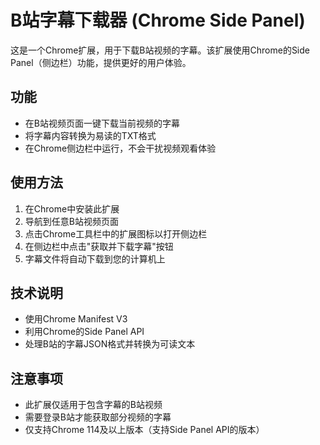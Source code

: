 # B站字幕下载器 (Chrome Side Panel)

这是一个Chrome扩展，用于下载B站视频的字幕。该扩展使用Chrome的Side Panel（侧边栏）功能，提供更好的用户体验。

## 功能

- 在B站视频页面一键下载当前视频的字幕
- 将字幕内容转换为易读的TXT格式
- 在Chrome侧边栏中运行，不会干扰视频观看体验

## 使用方法

1. 在Chrome中安装此扩展
2. 导航到任意B站视频页面
3. 点击Chrome工具栏中的扩展图标以打开侧边栏
4. 在侧边栏中点击"获取并下载字幕"按钮
5. 字幕文件将自动下载到您的计算机上

## 技术说明

- 使用Chrome Manifest V3
- 利用Chrome的Side Panel API
- 处理B站的字幕JSON格式并转换为可读文本

## 注意事项

- 此扩展仅适用于包含字幕的B站视频
- 需要登录B站才能获取部分视频的字幕
- 仅支持Chrome 114及以上版本（支持Side Panel API的版本） 